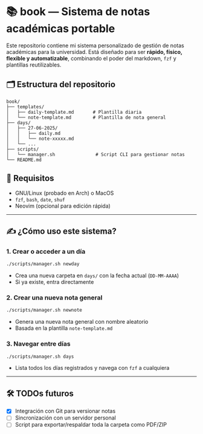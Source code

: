 # 📚 book — Sistema de notas académicas portable

Este repositorio contiene mi sistema personalizado de gestión de notas académicas para la universidad. Está diseñado para ser **rápido, físico, flexible y automatizable**, combinando el poder del markdown, `fzf` y plantillas reutilizables.

## 🗂️ Estructura del repositorio

```
book/
├── templates/
│   ├── daily-template.md       # Plantilla diaria
│   └── note-template.md        # Plantilla de nota general
├── days/
│   ├── 27-06-2025/
│   │   ├── daily.md
│   │   └── note-xxxxx.md
│   └── ...
├── scripts/
│   └── manager.sh               # Script CLI para gestionar notas
└── README.md
```

## 🔧 Requisitos

- GNU/Linux (probado en Arch) o MacOS
- `fzf`, `bash`, `date`, `shuf`
- Neovim (opcional para edición rápida)

---

## ✍️ ¿Cómo uso este sistema?

### 1. Crear o acceder a un día

```bash
./scripts/manager.sh newday
```

- Crea una nueva carpeta en `days/` con la fecha actual (`DD-MM-AAAA`)
- Si ya existe, entra directamente

### 2. Crear una nueva nota general

```bash
./scripts/manager.sh newnote
```

- Genera una nueva nota general con nombre aleatorio
- Basada en la plantilla `note-template.md`

### 3. Navegar entre días

```bash
./scripts/manager.sh days
```

- Lista todos los días registrados y navega con `fzf` a cualquiera

---

## 🛠️ TODOs futuros

- [x] Integración con Git para versionar notas
- [ ] Sincronización con un servidor personal
- [ ] Script para exportar/respaldar toda la carpeta como PDF/ZIP
